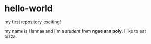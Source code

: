 # hello-world
my first repository. exciting!

my name is Hannan and i'm a *student* from **ngee ann poly**.
I like to eat pizza.
